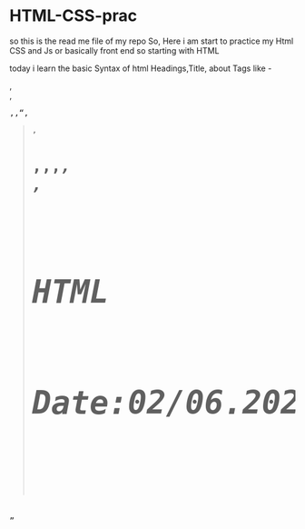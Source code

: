 # HTML-CSS-prac
so this is the read me file of my repo
So, Here i am start to practice my Html CSS and Js or basically front end 
so starting with HTML
<br>

today i learn the basic Syntax of html 
Headings,Title,
about Tags like - <p>,<br>,<pre>,<abbr>,<q>,<blockquote>,<h1>,<b>,<strong>,<em>,<address>,<cite>

<h1>HTML</h>
<br>
<b>Date:02/06.2025</b>



